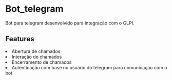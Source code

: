# Bot_telegram


Bot para telegram desenvolvido para integração com o GLPI.


<h2>Features </h2>

<li> Abertura de chamados</li>
<li> Interação de chamados</li>
<li> Encerramento de chamados</li>
<li> Autenticação com base no usuário do telegram para comunicação com o bot</li>

